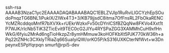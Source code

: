ssh-rsa AAAAB3NzaC1yc2EAAAADAQABAAABAQC1EBLZVJIp1RuRviLlGCYzhEpSOudoPnqzTG6BNL1iPukIX/ZIWx4T3+3/KB79jjsdC8itma7OfFnsRL2FbOkaRENCYcMZRcddqoMnfR7bXVXk+rUEkrWzkxFv50cDYnlCSfBZQqNw8FKVo4Xxt1tP7WJK/rIcNb5TiK3ZTicEvit9TEC0cG2JlYu4RYSPaZGG3XAMMhCuH9xfHnWkG/6fyiu2MrAd6ngTioHkzpZr8ymHMmuw3koHOFKbXt5PJK770kW36h+aPq22tZNHc3CXklyTRiaZq66SuaIyiQW/orKO5P/kS316UXKCterNfWvt+w3DnpeynxE5PpYqrpqn smurf@rpi5-dev
